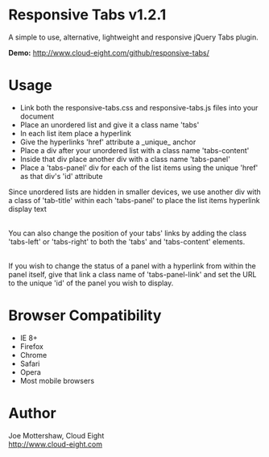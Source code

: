 Responsive Tabs v1.2.1
======================

A simple to use, alternative, lightweight and responsive jQuery Tabs plugin.

**Demo:** http://www.cloud-eight.com/github/responsive-tabs/


Usage
=====

<ul>
  <li>Link both the responsive-tabs.css and responsive-tabs.js files into your document</li>
  <li>Place an unordered list and give it a class name 'tabs'</li>
  <li>In each list item place a hyperlink</li>
  <li>Give the hyperlinks 'href' attribute a _unique_ anchor</li>
  <li>Place a div after your unordered list with a class name 'tabs-content'</li>
  <li>Inside that div place another div with a class name 'tabs-panel'</li>
  <li>Place a 'tabs-panel' div for each of the list items using the unique 'href' as that div's 'id' attribute</li>
</ul>

Since unordered lists are hidden in smaller devices, we use another div with a class of 'tab-title' within each 'tabs-panel' to place the list items hyperlink display text<br /><br />

You can also change the position of your tabs' links by adding the class 'tabs-left' or 'tabs-right' to both the 'tabs' and 'tabs-content' elements.<br /><br />

If you wish to change the status of a panel with a hyperlink from within the panel itself, give that link a class name of 'tabs-panel-link' and set the URL to the unique 'id' of the panel you wish to display.


Browser Compatibility
=====================

<ul>
  <li>IE 8+</li>
  <li>Firefox</li>
  <li>Chrome</li>
  <li>Safari</li>
  <li>Opera</li>
  <li>Most mobile browsers</li>
</ul>


Author
======

Joe Mottershaw, Cloud Eight<br />
http://www.cloud-eight.com